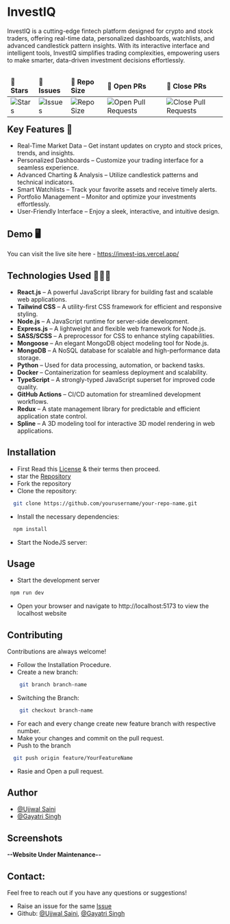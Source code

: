 # InvestIQ
InvestIQ is a cutting-edge fintech platform designed for crypto and stock traders, offering real-time data, personalized dashboards, watchlists, and advanced candlestick pattern insights. With its interactive interface and intelligent tools, InvestIQ simplifies trading complexities, empowering users to make smarter, data-driven investment decisions effortlessly.

<table align="left">
    <thead align="left">
        <tr border: 1px;>
            <td><b>🌟 Stars</b></td>
            <td><b>🐛 Issues</b></td>
            <td><b>📏 Repo Size</b></td>
            <td><b>🔔 Open PRs</b></td>
            <td><b>🔕 Close PRs</b></td>
        </tr>
     </thead>
    <tbody>
         <tr>
            <td><img alt="Stars" src="https://img.shields.io/github/stars/UjjwalSaini07/InvestIQ?style=flat&logo=github"/></td>
            <td><img alt="Issues" src="https://img.shields.io/github/issues/UjjwalSaini07/InvestIQ?style=flat&logo=github"/></td>
            <td><img alt="Repo Size" src="https://img.shields.io/github/repo-size/UjjwalSaini07/InvestIQ?style=flat&logo=github"/></td>
            <td><img alt="Open Pull Requests" src="https://img.shields.io/github/issues-pr/UjjwalSaini07/InvestIQ?style=flat&logo=github"/></td>
           <td><img alt="Close Pull Requests" src="https://img.shields.io/github/issues-pr-closed/UjjwalSaini07/InvestIQ?style=flat&color=critical&logo=github"/></td>
        </tr>
    </tbody>
</table>
<br/>
<br/>
<br/>

## Key Features 🎯

- Real-Time Market Data – Get instant updates on crypto and stock prices, trends, and insights.
- Personalized Dashboards – Customize your trading interface for a seamless experience.
- Advanced Charting & Analysis – Utilize candlestick patterns and technical indicators.
- Smart Watchlists – Track your favorite assets and receive timely alerts.
- Portfolio Management – Monitor and optimize your investments effortlessly.
- User-Friendly Interface – Enjoy a sleek, interactive, and intuitive design.

## Demo 🖥️
You can visit the live site here - https://invest-iqs.vercel.app/

## Technologies Used 👨🏻‍💻
- **React.js** – A powerful JavaScript library for building fast and scalable web applications.
- **Tailwind CSS** – A utility-first CSS framework for efficient and responsive styling.
- **Node.js** – A JavaScript runtime for server-side development.
- **Express.js** – A lightweight and flexible web framework for Node.js.
- **SASS/SCSS** – A preprocessor for CSS to enhance styling capabilities.
- **Mongoose** – An elegant MongoDB object modeling tool for Node.js.
- **MongoDB** – A NoSQL database for scalable and high-performance data storage.
- **Python** – Used for data processing, automation, or backend tasks.
- **Docker** – Containerization for seamless deployment and scalability.
- **TypeScript** – A strongly-typed JavaScript superset for improved code quality.
- **GitHub Actions** – CI/CD automation for streamlined development workflows.
- **Redux** – A state management library for predictable and efficient application state control.
- **Spline** – A 3D modeling tool for interactive 3D model rendering in web applications.

## Installation
- First Read this [License](https://github.com/UjjwalSaini07/InvestIQ/blob/main/LICENSE) & their terms then proceed.
- star the [Repository](https://github.com/UjjwalSaini07/InvestIQ)
- Fork the repository
- Clone the repository:
```bash
  git clone https://github.com/yourusername/your-repo-name.git
```
- Install the necessary dependencies:
```bash
  npm install
```
- Start the NodeJS server:

## Usage
- Start the development server
```bash
 npm run dev
 ```
- Open your browser and navigate to http://localhost:5173 to view the localhost website

## Contributing
Contributions are always welcome!

- Follow the Installation Procedure.
- Create a new branch:
```bash
    git branch branch-name
 ```
- Switching the Branch:
```bash
    git checkout branch-name
 ```
- For each and every change create new feature branch with respective number.
- Make your changes and commit on the pull request.
- Push to the branch
```bash
  git push origin feature/YourFeatureName
```
- Rasie and Open a pull request.

## Author
- [@Ujjwal Saini](https://github.com/UjjwalSaini07)
- [@Gayatri Singh](https://github.com/Gayatrisin123)

## Screenshots
**--Website Under Maintenance--**

## Contact:
Feel free to reach out if you have any questions or suggestions!

- Raise an issue for the same [Issue](https://github.com/UjjwalSaini07/InvestIQ/issues/new)
- Github: [@Ujjwal Saini](https://github.com/UjjwalSaini07), [@Gayatri Singh](https://github.com/Gayatrisin123)
